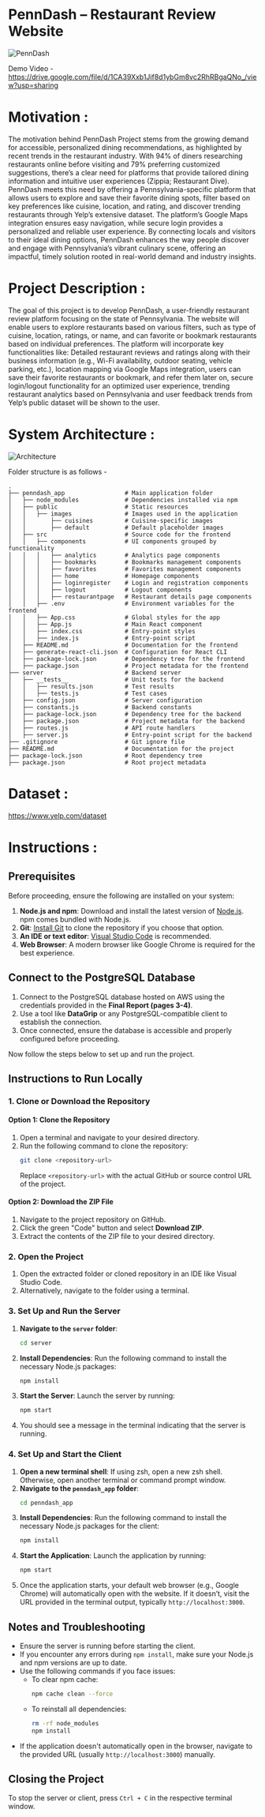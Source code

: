 ﻿# PennDash – Restaurant Review Website

![PennDash](PennDash.Preview.png)

Demo Video -  https://drive.google.com/file/d/1CA39Xxb1Jif8d1ybGm8vc2RhRBgaQNo_/view?usp=sharing 

# Motivation :
The motivation behind PennDash Project stems from the growing demand for accessible, personalized dining recommendations, as highlighted by recent trends in the restaurant industry. With 94% of diners researching restaurants online before visiting and 79% preferring customized suggestions, there’s a clear need for platforms that provide tailored dining information and intuitive user experiences (Zippia; Restaurant Dive). PennDash meets this need by offering a Pennsylvania-specific platform that allows users to explore and save their favorite dining spots, filter based on key preferences like cuisine, location, and rating, and discover trending restaurants through Yelp’s extensive dataset. The platform’s Google Maps integration ensures easy navigation, while secure login provides a personalized and reliable user experience. By connecting locals and visitors to their ideal dining options, PennDash enhances the way people discover and engage with Pennsylvania’s vibrant culinary scene, offering an impactful, timely solution rooted in real-world demand and industry insights.

# Project Description :
The goal of this project is to develop PennDash, a user-friendly restaurant review platform focusing on the state of Pennsylvania. The website will enable users to explore restaurants based on various filters, such as type of cuisine, location, ratings, or name, and can favorite or bookmark restaurants based on individual preferences. The platform will incorporate key functionalities like: Detailed restaurant reviews and ratings along with their business information (e.g., Wi-Fi availability, outdoor seating, vehicle parking, etc.), location mapping via Google Maps integration, users can save their favorite restaurants or bookmark, and refer them later on, secure login/logout functionality for an optimized user experience, trending restaurant analytics based on Pennsylvania and user feedback trends from Yelp’s public dataset will be shown to the user.

# System Architecture :
![Architecture](SystemArch.png)

Folder structure is as follows -
```
.
├── penndash_app                 # Main application folder
│   ├── node_modules             # Dependencies installed via npm
│   ├── public                   # Static resources
│   │   ├── images               # Images used in the application
│   │       ├── cuisines         # Cuisine-specific images
│   │       ├── default          # Default placeholder images
│   ├── src                      # Source code for the frontend
│   │   ├── components           # UI components grouped by functionality
│   │   │   ├── analytics        # Analytics page components
│   │   │   ├── bookmarks        # Bookmarks management components
│   │   │   ├── favorites        # Favorites management components
│   │   │   ├── home             # Homepage components
│   │   │   ├── loginregister    # Login and registration components
│   │   │   ├── logout           # Logout components
│   │   │   ├── restaurantpage   # Restaurant details page components
│   │   ├── .env                 # Environment variables for the frontend
│   │   ├── App.css              # Global styles for the app
│   │   ├── App.js               # Main React component
│   │   ├── index.css            # Entry-point styles
│   │   ├── index.js             # Entry-point script
│   ├── README.md                # Documentation for the frontend
│   ├── generate-react-cli.json  # Configuration for React CLI
│   ├── package-lock.json        # Dependency tree for the frontend
│   ├── package.json             # Project metadata for the frontend
├── server                       # Backend server
│   ├── __tests__                # Unit tests for the backend
│   │   ├── results.json         # Test results
│   │   ├── tests.js             # Test cases
│   ├── config.json              # Server configuration
│   ├── constants.js             # Backend constants
│   ├── package-lock.json        # Dependency tree for the backend
│   ├── package.json             # Project metadata for the backend
│   ├── routes.js                # API route handlers
│   ├── server.js                # Entry-point script for the backend
├── .gitignore                   # Git ignore file
├── README.md                    # Documentation for the project
├── package-lock.json            # Root dependency tree
├── package.json                 # Root project metadata
```

# Dataset : 
https://www.yelp.com/dataset

# Instructions :

## Prerequisites

Before proceeding, ensure the following are installed on your system:

1. **Node.js and npm**: Download and install the latest version of [Node.js](https://nodejs.org/). npm comes bundled with Node.js.
2. **Git**: [Install Git](https://git-scm.com/downloads) to clone the repository if you choose that option.
3. **An IDE or text editor**: [Visual Studio Code](https://code.visualstudio.com/) is recommended.
4. **Web Browser**: A modern browser like Google Chrome is required for the best experience.

## Connect to the PostgreSQL Database

1. Connect to the PostgreSQL database hosted on AWS using the credentials provided in the **Final Report (pages 3-4)**.
2. Use a tool like **DataGrip** or any PostgreSQL-compatible client to establish the connection.
3. Once connected, ensure the database is accessible and properly configured before proceeding.

Now follow the steps below to set up and run the project.

## Instructions to Run Locally

### 1. Clone or Download the Repository

#### Option 1: Clone the Repository
1. Open a terminal and navigate to your desired directory.
2. Run the following command to clone the repository:
   ```bash
   git clone <repository-url>
   ```
   Replace `<repository-url>` with the actual GitHub or source control URL of the project.

#### Option 2: Download the ZIP File
1. Navigate to the project repository on GitHub.
2. Click the green "Code" button and select **Download ZIP**.
3. Extract the contents of the ZIP file to your desired directory.

### 2. Open the Project

1. Open the extracted folder or cloned repository in an IDE like Visual Studio Code.
2. Alternatively, navigate to the folder using a terminal.

### 3. Set Up and Run the Server

1. **Navigate to the `server` folder**:
   ```bash
   cd server
   ```
2. **Install Dependencies**:
   Run the following command to install the necessary Node.js packages:
   ```bash
   npm install
   ```
3. **Start the Server**:
   Launch the server by running:
   ```bash
   npm start
   ```
4. You should see a message in the terminal indicating that the server is running.

### 4. Set Up and Start the Client

1. **Open a new terminal shell**:
   If using zsh, open a new zsh shell. Otherwise, open another terminal or command prompt window.
2. **Navigate to the `penndash_app` folder**:
   ```bash
   cd penndash_app
   ```
3. **Install Dependencies**:
   Run the following command to install the necessary Node.js packages for the client:
   ```bash
   npm install
   ```
4. **Start the Application**:
   Launch the application by running:
   ```bash
   npm start
   ```
5. Once the application starts, your default web browser (e.g., Google Chrome) will automatically open with the website. If it doesn’t, visit the URL provided in the terminal output, typically `http://localhost:3000`.

## Notes and Troubleshooting

- Ensure the server is running before starting the client.
- If you encounter any errors during `npm install`, make sure your Node.js and npm versions are up to date.
- Use the following commands if you face issues:
  - To clear npm cache:
    ```bash
    npm cache clean --force
    ```
  - To reinstall all dependencies:
    ```bash
    rm -rf node_modules
    npm install
    ```
- If the application doesn't automatically open in the browser, navigate to the provided URL (usually `http://localhost:3000`) manually.

## Closing the Project

To stop the server or client, press `Ctrl + C` in the respective terminal window.
